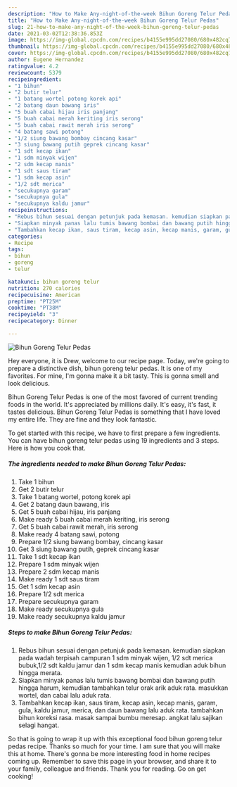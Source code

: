 ```yaml
---
description: "How to Make Any-night-of-the-week Bihun Goreng Telur Pedas"
title: "How to Make Any-night-of-the-week Bihun Goreng Telur Pedas"
slug: 21-how-to-make-any-night-of-the-week-bihun-goreng-telur-pedas
date: 2021-03-02T12:38:36.853Z
image: https://img-global.cpcdn.com/recipes/b4155e995dd27080/680x482cq70/bihun-goreng-telur-pedas-foto-resep-utama.jpg
thumbnail: https://img-global.cpcdn.com/recipes/b4155e995dd27080/680x482cq70/bihun-goreng-telur-pedas-foto-resep-utama.jpg
cover: https://img-global.cpcdn.com/recipes/b4155e995dd27080/680x482cq70/bihun-goreng-telur-pedas-foto-resep-utama.jpg
author: Eugene Hernandez
ratingvalue: 4.2
reviewcount: 5379
recipeingredient:
- "1 bihun"
- "2 butir telur"
- "1 batang wortel potong korek api"
- "2 batang daun bawang iris"
- "5 buah cabai hijau iris panjang"
- "5 buah cabai merah keriting iris serong"
- "5 buah cabai rawit merah iris serong"
- "4 batang sawi potong"
- "1/2 siung bawang bombay cincang kasar"
- "3 siung bawang putih geprek cincang kasar"
- "1 sdt kecap ikan"
- "1 sdm minyak wijen"
- "2 sdm kecap manis"
- "1 sdt saus tiram"
- "1 sdm kecap asin"
- "1/2 sdt merica"
- "secukupnya garam"
- "secukupnya gula"
- "secukupnya kaldu jamur"
recipeinstructions:
- "Rebus bihun sesuai dengan petunjuk pada kemasan. kemudian siapkan pada wadah terpisah campuran 1 sdm minyak wijen, 1/2 sdt merica bubuk,1/2 sdt kaldu jamur dan 1 sdm kecap manis kemudian aduk bihun hingga merata."
- "Siapkan minyak panas lalu tumis bawang bombai dan bawang putih hingga harum, kemudian tambahkan telur orak arik aduk rata. masukkan wortel, dan cabai lalu aduk rata."
- "Tambahkan kecap ikan, saus tiram, kecap asin, kecap manis, garam, gula, kaldu jamur, merica, dan daun bawang lalu aduk rata. tambahkan bihun koreksi rasa. masak sampai bumbu meresap. angkat lalu sajikan selagi hangat."
categories:
- Recipe
tags:
- bihun
- goreng
- telur

katakunci: bihun goreng telur 
nutrition: 270 calories
recipecuisine: American
preptime: "PT25M"
cooktime: "PT38M"
recipeyield: "3"
recipecategory: Dinner

---
```



![Bihun Goreng Telur Pedas](https://img-global.cpcdn.com/recipes/b4155e995dd27080/680x482cq70/bihun-goreng-telur-pedas-foto-resep-utama.jpg)

Hey everyone, it is Drew, welcome to our recipe page. Today, we're going to prepare a distinctive dish, bihun goreng telur pedas. It is one of my favorites. For mine, I'm gonna make it a bit tasty. This is gonna smell and look delicious.



Bihun Goreng Telur Pedas is one of the most favored of current trending foods in the world. It's appreciated by millions daily. It's easy, it's fast, it tastes delicious. Bihun Goreng Telur Pedas is something that I have loved my entire life. They are fine and they look fantastic.


To get started with this recipe, we have to first prepare a few ingredients. You can have bihun goreng telur pedas using 19 ingredients and 3 steps. Here is how you cook that.

<!--inarticleads1-->

##### The ingredients needed to make Bihun Goreng Telur Pedas:

1. Take 1 bihun
1. Get 2 butir telur
1. Take 1 batang wortel, potong korek api
1. Get 2 batang daun bawang, iris
1. Get 5 buah cabai hijau, iris panjang
1. Make ready 5 buah cabai merah keriting, iris serong
1. Get 5 buah cabai rawit merah, iris serong
1. Make ready 4 batang sawi, potong
1. Prepare 1/2 siung bawang bombay, cincang kasar
1. Get 3 siung bawang putih, geprek cincang kasar
1. Take 1 sdt kecap ikan
1. Prepare 1 sdm minyak wijen
1. Prepare 2 sdm kecap manis
1. Make ready 1 sdt saus tiram
1. Get 1 sdm kecap asin
1. Prepare 1/2 sdt merica
1. Prepare secukupnya garam
1. Make ready secukupnya gula
1. Make ready secukupnya kaldu jamur




<!--inarticleads2-->

##### Steps to make Bihun Goreng Telur Pedas:

1. Rebus bihun sesuai dengan petunjuk pada kemasan. kemudian siapkan pada wadah terpisah campuran 1 sdm minyak wijen, 1/2 sdt merica bubuk,1/2 sdt kaldu jamur dan 1 sdm kecap manis kemudian aduk bihun hingga merata.
1. Siapkan minyak panas lalu tumis bawang bombai dan bawang putih hingga harum, kemudian tambahkan telur orak arik aduk rata. masukkan wortel, dan cabai lalu aduk rata.
1. Tambahkan kecap ikan, saus tiram, kecap asin, kecap manis, garam, gula, kaldu jamur, merica, dan daun bawang lalu aduk rata. tambahkan bihun koreksi rasa. masak sampai bumbu meresap. angkat lalu sajikan selagi hangat.




So that is going to wrap it up with this exceptional food bihun goreng telur pedas recipe. Thanks so much for your time. I am sure that you will make this at home. There's gonna be more interesting food in home recipes coming up. Remember to save this page in your browser, and share it to your family, colleague and friends. Thank you for reading. Go on get cooking!
